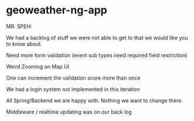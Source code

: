 # geoweather-ng-app

MR. SPEH:

We had a backlog of stuff we were not able to get to that we would like you to know about.

Need more form validation (event sub types need required field restriction)

Weird Zooming on Map UI

One can increment the validation score more than once

We had a login system not implemented in this iteration

All Spring/Backend we are happy with. Nothing we want to change there.

Middleware / realtime updating was on our back log
